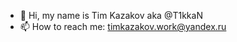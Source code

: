 - 👋 Hi, my name is Tim Kazakov aka @T1kkaN
- 📫 How to reach me: timkazakov.work@yandex.ru

<!---
T1kkaN/T1kkaN is a ✨ special ✨ repository because its `README.md` (this file) appears on your GitHub profile.
You can click the Preview link to take a look at your changes.
--->
